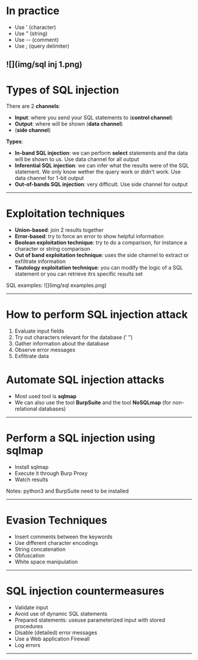 # In practice
- Use ' (character)
- Use " (string)
- Use -- (comment)
- Use ; (query delimiter)

![](img/sql inj 1.png)
---
# Types of SQL injection 
There are 2 **channels**:
- **Input**: where you send your SQL statements to (**control channel**)
- **Output**: where will be shown (**data channel**)
- (**side channel**)

**Types**:
- **In-band SQL injection**: we can perform **select** statements and the data will be shown to us. Use data channel for all output
- **Inferential SQL injection**: we can infer what the results were of the SQL statement. We only know wether the query work or didn't work. Use data channel for 1-bit output
- **Out-of-bands SQL injection**: very difficult. Use side channel for output

---
# Exploitation techniques
- **Union-based**: join 2 results together
- **Error-based**: try to force an error to show helpful information
- **Boolean exploitation technique**: try to do a comparison, for instance a character or string comparison
- **Out of band exploitation technique**: uses the side channel to extract or exfiltrate information
- **Tautology exploitation technique**: you can modify the logic of a SQL statement or you can retrieve itrs specific results set

SQL examples:
![](img/sql examples.png)

---
# How to perform SQL injection attack
1. Evaluate input fields
2. Try out characters relevant for the database (' ")
3. Gather information about the database
4. Observe error messages
5. Exfiltrate data

# Automate SQL injection attacks
- Most used tool is **sqlmap**
- We can also use the tool **BurpSuite** and the tool **NoSQLmap** (for non-relational databases)

---
# Perform a SQL injection using sqlmap
- Install sqlmap
- Execute it through Burp Proxy
- Watch results

Notes: python3 and BurpSuite need to be installed

---
# Evasion Techniques
- Insert comments between the keywords
- Use different character encodings
- String concatenation
- Obfuscation
- White space manipulation

---
# SQL injection countermeasures
- Validate input
- Avoid use of dynamic SQL statements
- Prepared statements: useuse parameterized input with stored procedures
- Disable (detailed) error messages
- Use a Web application Firewall
- Log errors

---
